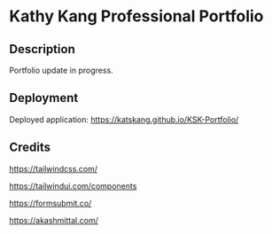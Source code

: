 # Kathy Kang Professional Portfolio

## Description

Portfolio update in progress.

## Deployment

Deployed application: https://katskang.github.io/KSK-Portfolio/

## Credits

https://tailwindcss.com/

https://tailwindui.com/components

https://formsubmit.co/

https://akashmittal.com/
